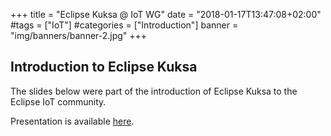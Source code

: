 +++
title = "Eclipse Kuksa @ IoT WG"
date = "2018-01-17T13:47:08+02:00"
#tags = ["IoT"]
#categories = ["Introduction"]
banner = "img/banners/banner-2.jpg"
+++


## Introduction to Eclipse Kuksa

The slides below were part of the introduction of Eclipse Kuksa to the Eclipse IoT community.

Presentation is available [here](https://owncloud.idial.institute/s/WPtAYX6r8weKgWT).
